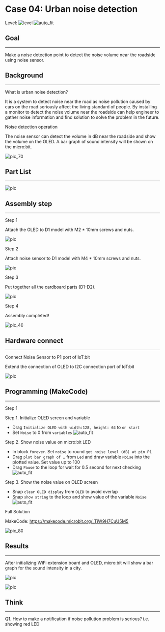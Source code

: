 # Case 04: Urban noise detection

Level: ![level](images/level2.png)
![auto_fit](images/Case4/case-04_1.png)<P>

## Goal
<HR>

Make a noise detection point to detect the noise volume near the roadside using noise sensor.<BR><P>

## Background
<HR>

<span id="subtitle">What is urban noise detection?</span><P>
It is a system to detect noise near the road as noise pollution caused by cars on the road seriously affect the living standard of people. By installing a monitor to detect the noise volume near the roadside can help engineer to gather noise information and find solution to solve the problem in the future.<BR><P>

<span id="subtitle">Noise detection operation</span><P>
The noise sensor can detect the volume in dB near the roadside and show the volume on the OLED. A bar graph of sound intensity will be shown on the micro:bit.<BR><P>
![pic_70](images/Case4/Concept-diagram-Case4.png)<P>


## Part List
<HR>

![pic](images/Case4/Case4_parts.png)<P>

## Assembly step 
<HR>

<span id="subtitle">Step 1</span><P>
Attach the OLED to D1 model with M2 * 10mm screws and nuts.<BR><P>
![pic](images/Case4/Case4_ass1.png)<P>
<span id="subtitle">Step 2</span><P>
Attach noise sensor to D1 model with M4 * 10mm screws and nuts.<BR><P>
![pic](images/Case4/Case4_ass2.png)<P>
<span id="subtitle">Step 3</span><P>
Put together all the cardboard parts (D1-D2).<BR><P>
![pic](images/Case4/Case4_ass3.png)<P>
<span id="subtitle">Step 4</span><P>
Assembly completed!<BR><P>
![pic_40](images/Case4/Case4_ass4.png)<P>

## Hardware connect
<HR>

Connect Noise Sensor to P1 port of IoT:bit<BR><P>
Extend the connection of OLED to I2C connection port of IoT:bit<BR><P>
![pic](images/Case4/Case4_hardware.png)<P>

## Programming (MakeCode)
<HR>

<span id="subtitle">Step 1</span><P>
<span id="subtitle">Step 1. Initialize OLED screen and variable
* Drag `Initialize OLED with width:128, height: 64` to `on start`
* Set `Noise` to 0 from `variables`
![auto_fit](images/Case4/Case4_p1.png)<P>

<span id="subtitle">Step 2. Show noise value on micro:bit LED</span><P>
* In block `forever`. Set `noise` to round `get noise level (dB) at pin P1`
* Drag `plot bar graph of …` from `Led` and draw variable `Noise` into the plotted value. Set value up to 100
* Drag `Pause` to the loop for wait for 0.5 second for next checking
![auto_fit](images/Case4/Case4_p2.png)<P>

<span id="subtitle">Step 3. Show the noise value on OLED screen</span><P>
* Snap `clear OLED display` from `OLED` to avoid overlap
* Snap `show string` to the loop and show value of the variable `Noise`
![auto_fit](images/Case4/Case4_p3.png)<P>


<span id="subtitle">Full Solution<BR><P>
MakeCode: <a href="https://makecode.microbit.org/_TiW9H7CuU5M5" target="_blank">https://makecode.microbit.org/_TiW9H7CuU5M5</a>

![pic_80](images/Case4/Case4_full_program.png)<P>

## Results
<HR>

After initializing WiFi extension board and OLED, micro:bit will show a bar graph for the sound intensity in a city.<BR><P>
![pic](images/Case4/Case4_result.gif)<P>
![pic](images/Case4/Case4_result2.png)<P>
## Think
<HR>

Q1. How to make a notification if noise pollution problem is serious? i.e. showing red LED<BR><P>

